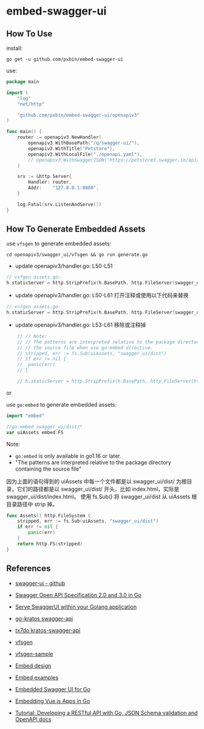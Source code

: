# embed-swagger-ui

## How To Use

install:
```shell
go get -u github.com/pxbin/embed-swagger-ui
```

use:
```go
package main

import (
	"log"
	"net/http"

	"github.com/pxbin/embed-swagger-ui/openapiv3"
)

func main() {
	router := openapiv3.NewHandler(
		openapiv3.WithBasePath("/q/swagger-ui/"),
		openapiv3.WithTitle("Petstore"),
		openapiv3.WithLocalFile("./openapi.yaml"),
		// openapiv3.WithSwaggerJSON("https://petstore3.swagger.io/api/v3/openapi.json"),
	)

	srv := &http.Server{
		Handler: router,
		Addr:    "127.0.0.1:8080",
	}

	log.Fatal(srv.ListenAndServe())
}

```

## How To Generate Embedded Assets
use `vfsgen` to generate embedded assets:
```shell
cd openapiv3/swagger_ui/vfsgen && go run generate.go 
```

- update openapiv3/handler.go: L50-L51
```go 
// vsfgen assets.go:
h.staticServer = http.StripPrefix(h.BasePath, http.FileServer(swagger_ui.Assets))
```
- update openapiv3/handler.go: L50-L61 打开注释或使用以下代码来替换
```go 
// vsfgen assets.go:
h.staticServer = http.StripPrefix(h.BasePath, http.FileServer(swagger_ui.Assets))
```
- update openapiv3/handler.go: L53-L61 移除或注释掉
```go 
	// // Note:
	// // The patterns are interpreted relative to the package directory containing
	// // the source file when use go:embed directive.
	// stripped, err := fs.Sub(uiAssets, "swagger_ui/dist")
	// if err != nil {
	// 	panic(err)
	// }

	// h.staticServer = http.StripPrefix(h.BasePath, http.FileServer(http.FS(stripped)))
```

or

use `go:embed` to generate embedded assets:
```go
import "embed"

//go:embed swagger_ui/dist/*
var uiAssets embed.FS
```
Note: 
- `go:embed` is only available in go1.16 or later.
- "The patterns are interpreted relative to the package directory containing the source file"

因为上面的语句得到的 uiAssets 中每一个文件都是以 swagger_ui/dist/ 为根目录，它们的路径都是以 swagger_ui/dist/ 开头，比如 index.html，实际是 swagger_ui/dist/index.html。
使用 fs.Sub() 将 swagger_ui/dist 从 uiAssets 根目录路径中 strip 掉。
```go 
func Assets() http.FileSystem {
	stripped, err := fs.Sub(uiAssets, "swagger_ui/dist")
	if err != nil {
		panic(err)
	}
	return http.FS(stripped)
}
```

## References

- [swagger-ui - github](https://github.com/swagger-api/swagger-ui)
- [Swagger Open API Specification 2.0 and 3.0 in Go](https://kecci.medium.com/swagger-open-api-specification-2-0-and-3-0-in-go-c1f05b51a595)

- [Serve SwaggerUI within your Golang application](https://ribice.medium.com/serve-swaggerui-within-your-golang-application-5486748a5ed4)
- [go-kratos swagger-api](https://github.com/go-kratos/swagger-api)
- [tx7do kratos-swagger-api](https://github.com/tx7do/kratos-swagger-ui)
- [vfsgen](https://github.com/shurcooL/vfsgen)
- [vfsgen-sample](https://github.com/qtopie/vfsgen-sample)

- [Embed design](https://github.com/golang/proposal/blob/master/design/draft-embed.md)
- [Embed examples](https://pkg.go.dev/embed)
- [Embedded Swagger UI for Go](https://github.com/swaggest/swgui)
- [Embedding Vue.js Apps in Go](https://hackandsla.sh/posts/2021-06-18-embed-vuejs-in-go/)

- [Tutorial: Developing a RESTful API with Go, JSON Schema validation and OpenAPI docs](https://dev.to/vearutop/tutorial-developing-a-restful-api-with-go-json-schema-validation-and-openapi-docs-2490)
